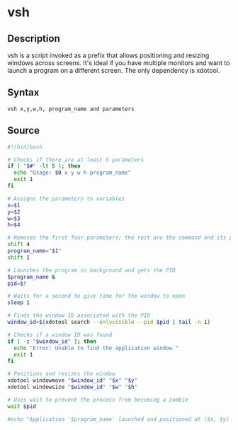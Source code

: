 # vsh

## Description
vsh is a script invoked as a prefix that allows positioning and resizing windows across screens. It's ideal if you have multiple monitors and want to launch a program on a different screen. The only dependency is xdotool.

## Syntax

```
vsh x,y,w,h, program_name and parameters
```

## Source

```bash
#!/bin/bash

# Checks if there are at least 5 parameters
if [ "$#" -lt 5 ]; then
  echo "Usage: $0 x y w h program_name"
  exit 1
fi

# Assigns the parameters to variables
x=$1
y=$2
w=$3
h=$4

# Removes the first four parameters; the rest are the command and its parameters
shift 4
program_name="$1"
shift 1

# Launches the program in background and gets the PID
$program_name &
pid=$!

# Waits for a second to give time for the window to open
sleep 1

# Finds the window ID associated with the PID
window_id=$(xdotool search --onlyvisible --pid $pid | tail -n 1)

# Checks if a window ID was found
if [ -z "$window_id" ]; then
  echo "Error: Unable to find the application window."
  exit 1
fi

# Positions and resizes the window
xdotool windowmove "$window_id" "$x" "$y"
xdotool windowsize "$window_id" "$w" "$h"

# Uses wait to prevent the process from becoming a zombie
wait $pid

#echo "Application '$program_name' launched and positioned at ($x, $y) with size (${w}x${h})"
```
